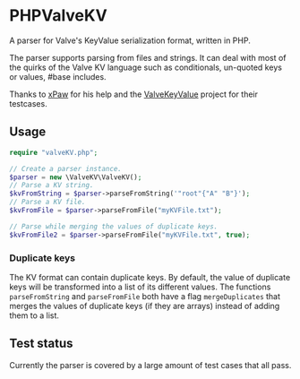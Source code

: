 # PHPValveKV
A parser for Valve's KeyValue serialization format, written in PHP.

The parser supports parsing from files and strings. It can deal with most of the quirks of the Valve KV language such as conditionals, un-quoted keys or values, #base includes.

Thanks to [xPaw](https://github.com/xPaw) for his help and the [ValveKeyValue](https://github.com/SteamDatabase/ValveKeyValue) project for their testcases.

## Usage
```php
require "valveKV.php";

// Create a parser instance.
$parser = new \ValveKV\ValveKV();
// Parse a KV string.
$kvFromString = $parser->parseFromString('"root"{"A" "B"}');
// Parse a KV file.
$kvFromFile = $parser->parseFromFile("myKVFile.txt");

// Parse while merging the values of duplicate keys.
$kvFromFile2 = $parser->parseFromFile("myKVFile.txt", true);
```

### Duplicate keys
The KV format can contain duplicate keys. By default, the value of duplicate keys will be transformed into a list of its different values. The functions `parseFromString` and `parseFromFile` both have a flag `mergeDuplicates` that merges the values of duplicate keys (if they are arrays) instead of adding them to a list.

## Test status
Currently the parser is covered by a large amount of test cases that all pass.
